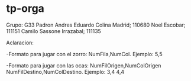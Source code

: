 # tp-orga
Grupo: G33                      Padron
Andres Eduardo Colina Madrid;   110680
Noel Escobar;                   111151
Camilo Sassone Irrazabal;       111135

Aclaracion:

-Formato para jugar con el zorro: NumFila,NumCol. Ejemplo: 5,5 

-Formato para jugar con las ocas: NumFilOrigen,NumColOrigen NumFilDestino,NumColDestino. Ejemplo: 3,4 4,4
